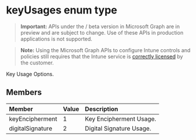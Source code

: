 ﻿# keyUsages enum type

> **Important:** APIs under the / beta version in Microsoft Graph are in preview and are subject to change. Use of these APIs in production applications is not supported.

> **Note:** Using the Microsoft Graph APIs to configure Intune controls and policies still requires that the Intune service is [correctly licensed](https://go.microsoft.com/fwlink/?linkid=839381) by the customer.

Key Usage Options.
## Members
|Member|Value|Description|
|:---|:---|:---|
|keyEncipherment|1|Key Encipherment Usage.|
|digitalSignature|2|Digital Signature Usage.|



